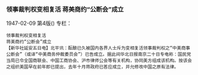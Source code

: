 ### 领事裁判权变相复活  蒋美商约“公断会”成立

1947-02-09
第4版()
专栏：

    领事裁判权变相复活
    蒋美商约“公断会”成立
    【新华社延安五日电】北平讯：酝酿已久被国内各界人士斥为变相复活领事裁判权之“中美商事公断会”（或译“中美商务仲裁委员会”）已告成立。据此间华北日报南京二十日专电称：国民党当局已令全国商联会、中国工商协会、沪市律师公会等有关机构，协同美方组成该机构。按该会之组织美国早在前年即已提出，去年十月蒋政府已答应成立，并允修改中国之原有法律。
